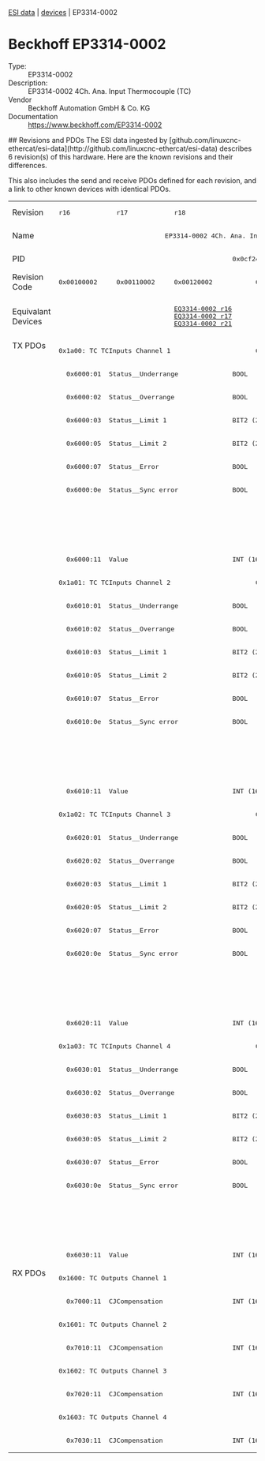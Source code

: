 <div class="nav"><a href="/esi-data">ESI data</a> | <a href="/esi-data/devices">devices</a> | EP3314-0002</div>

#  Beckhoff EP3314-0002

<dl>
  <dt>Type:</dt><dd>EP3314-0002</dd>
  <dt>Description:</dt><dd>EP3314-0002 4Ch. Ana. Input Thermocouple (TC)</dd>
  <dt>Vendor</dt><dd>Beckhoff Automation GmbH & Co. KG</dd>
  <dt>Documentation</dt><dd><a href="https://www.beckhoff.com/EP3314-0002">https://www.beckhoff.com/EP3314-0002</a></dd>
</dl>
## Revisions and PDOs
The ESI data ingested by [github.com/linuxcnc-ethercat/esi-data](http://github.com/linuxcnc-ethercat/esi-data) describes 6 revision(s) of this hardware.  Here are the known revisions and their differences.

This also includes the send and receive PDOs defined for each revision, and a link to other known devices with identical PDOs.

<table>
<tr >
<td class="first">Revision</td>
<td ><pre>r16</pre></td>
<td ><pre>r17</pre></td>
<td ><pre>r18</pre></td>
<td ><pre>r19</pre></td>
<td ><pre>r20</pre></td>
<td ><pre>r21</pre></td>
</tr>
<tr >
<td class="first">Name</td>
<td  colspan=6 align="center"><pre>EP3314-0002 4Ch. Ana. Input Thermocouple (TC)</pre></td>
</tr>
<tr >
<td class="first">PID</td>
<td  colspan=6 align="center"><pre>0x0cf24052</pre></td>
</tr>
<tr >
<td class="first">Revision Code</td>
<td ><pre>0x00100002</pre></td>
<td ><pre>0x00110002</pre></td>
<td ><pre>0x00120002</pre></td>
<td ><pre>0x00130002</pre></td>
<td ><pre>0x00140002</pre></td>
<td ><pre>0x00150002</pre></td>
</tr>
<tr >
<td class="first">Equivalant Devices</td>
<td  colspan=2 align="center"></td>
<td ><pre><a href="EQ3314-0002">EQ3314-0002 r16</a><br/><a href="EQ3314-0002">EQ3314-0002 r17</a><br/><a href="EQ3314-0002">EQ3314-0002 r21</a></pre></td>
<td  colspan=3 align="center"><pre><a href="EPP3314-0002">EPP3314-0002 r16</a><br/><a href="EPP3314-0002">EPP3314-0002 r17</a><br/><a href="EPP3314-0002">EPP3314-0002 r18</a><br/><a href="EQ3314-0002">EQ3314-0002 r22</a></pre></td>
</tr>
<tr class="txpdo pdosection">
<td class="first" rowspan=40 valign=top>TX PDOs</td>
<td colspan=3 align="left"><pre>0x1a00: TC TCInputs Channel 1</pre></td>
<td colspan=3 align="left"><pre>0x1a00: TC Inputs Channel 1</pre></td>
<td></td>
</tr>
<tr class="txpdo">
<td  colspan=6 align="left"><pre>  0x6000:01  Status__Underrange              BOOL</pre></td>
</tr>
<tr class="txpdo">
<td  colspan=6 align="left"><pre>  0x6000:02  Status__Overrange               BOOL</pre></td>
</tr>
<tr class="txpdo">
<td  colspan=6 align="left"><pre>  0x6000:03  Status__Limit 1                 BIT2 (2 bits)</pre></td>
</tr>
<tr class="txpdo">
<td  colspan=6 align="left"><pre>  0x6000:05  Status__Limit 2                 BIT2 (2 bits)</pre></td>
</tr>
<tr class="txpdo">
<td  colspan=6 align="left"><pre>  0x6000:07  Status__Error                   BOOL</pre></td>
</tr>
<tr class="txpdo">
<td  colspan=3 align="left"><pre>  0x6000:0e  Status__Sync error              BOOL</pre></td>
<td  colspan=3 align="left"></td>
</tr>
<tr class="txpdo">
<td  colspan=3 align="left"></td>
<td  colspan=3 align="left"><pre>  0x6000:0f  Status__TxPDO State             BOOL</pre></td>
</tr>
<tr class="txpdo">
<td  colspan=3 align="left"></td>
<td  colspan=3 align="left"><pre>  0x6000:10  Status__TxPDO Toggle            BOOL</pre></td>
</tr>
<tr class="txpdo">
<td  colspan=6 align="left"><pre>  0x6000:11  Value                           INT (16 bits)</pre></td>
</tr>
<tr class="txpdo pdosection">
<td  colspan=3 align="left"><pre>0x1a01: TC TCInputs Channel 2</pre></td>
<td  colspan=3 align="left"><pre>0x1a01: TC Inputs Channel 2</pre></td>
</tr>
<tr class="txpdo">
<td  colspan=6 align="left"><pre>  0x6010:01  Status__Underrange              BOOL</pre></td>
</tr>
<tr class="txpdo">
<td  colspan=6 align="left"><pre>  0x6010:02  Status__Overrange               BOOL</pre></td>
</tr>
<tr class="txpdo">
<td  colspan=6 align="left"><pre>  0x6010:03  Status__Limit 1                 BIT2 (2 bits)</pre></td>
</tr>
<tr class="txpdo">
<td  colspan=6 align="left"><pre>  0x6010:05  Status__Limit 2                 BIT2 (2 bits)</pre></td>
</tr>
<tr class="txpdo">
<td  colspan=6 align="left"><pre>  0x6010:07  Status__Error                   BOOL</pre></td>
</tr>
<tr class="txpdo">
<td  colspan=3 align="left"><pre>  0x6010:0e  Status__Sync error              BOOL</pre></td>
<td  colspan=3 align="left"></td>
</tr>
<tr class="txpdo">
<td  colspan=3 align="left"></td>
<td  colspan=3 align="left"><pre>  0x6010:0f  Status__TxPDO State             BOOL</pre></td>
</tr>
<tr class="txpdo">
<td  colspan=3 align="left"></td>
<td  colspan=3 align="left"><pre>  0x6010:10  Status__TxPDO Toggle            BOOL</pre></td>
</tr>
<tr class="txpdo">
<td  colspan=6 align="left"><pre>  0x6010:11  Value                           INT (16 bits)</pre></td>
</tr>
<tr class="txpdo pdosection">
<td  colspan=3 align="left"><pre>0x1a02: TC TCInputs Channel 3</pre></td>
<td  colspan=3 align="left"><pre>0x1a02: TC Inputs Channel 3</pre></td>
</tr>
<tr class="txpdo">
<td  colspan=6 align="left"><pre>  0x6020:01  Status__Underrange              BOOL</pre></td>
</tr>
<tr class="txpdo">
<td  colspan=6 align="left"><pre>  0x6020:02  Status__Overrange               BOOL</pre></td>
</tr>
<tr class="txpdo">
<td  colspan=6 align="left"><pre>  0x6020:03  Status__Limit 1                 BIT2 (2 bits)</pre></td>
</tr>
<tr class="txpdo">
<td  colspan=6 align="left"><pre>  0x6020:05  Status__Limit 2                 BIT2 (2 bits)</pre></td>
</tr>
<tr class="txpdo">
<td  colspan=6 align="left"><pre>  0x6020:07  Status__Error                   BOOL</pre></td>
</tr>
<tr class="txpdo">
<td  colspan=3 align="left"><pre>  0x6020:0e  Status__Sync error              BOOL</pre></td>
<td  colspan=3 align="left"></td>
</tr>
<tr class="txpdo">
<td  colspan=3 align="left"></td>
<td  colspan=3 align="left"><pre>  0x6020:0f  Status__TxPDO State             BOOL</pre></td>
</tr>
<tr class="txpdo">
<td  colspan=3 align="left"></td>
<td  colspan=3 align="left"><pre>  0x6020:10  Status__TxPDO Toggle            BOOL</pre></td>
</tr>
<tr class="txpdo">
<td  colspan=6 align="left"><pre>  0x6020:11  Value                           INT (16 bits)</pre></td>
</tr>
<tr class="txpdo pdosection">
<td  colspan=3 align="left"><pre>0x1a03: TC TCInputs Channel 4</pre></td>
<td  colspan=3 align="left"><pre>0x1a03: TC Inputs Channel 4</pre></td>
</tr>
<tr class="txpdo">
<td  colspan=6 align="left"><pre>  0x6030:01  Status__Underrange              BOOL</pre></td>
</tr>
<tr class="txpdo">
<td  colspan=6 align="left"><pre>  0x6030:02  Status__Overrange               BOOL</pre></td>
</tr>
<tr class="txpdo">
<td  colspan=6 align="left"><pre>  0x6030:03  Status__Limit 1                 BIT2 (2 bits)</pre></td>
</tr>
<tr class="txpdo">
<td  colspan=6 align="left"><pre>  0x6030:05  Status__Limit 2                 BIT2 (2 bits)</pre></td>
</tr>
<tr class="txpdo">
<td  colspan=6 align="left"><pre>  0x6030:07  Status__Error                   BOOL</pre></td>
</tr>
<tr class="txpdo">
<td  colspan=3 align="left"><pre>  0x6030:0e  Status__Sync error              BOOL</pre></td>
<td  colspan=3 align="left"></td>
</tr>
<tr class="txpdo">
<td  colspan=3 align="left"></td>
<td  colspan=3 align="left"><pre>  0x6030:0f  Status__TxPDO State             BOOL</pre></td>
</tr>
<tr class="txpdo">
<td  colspan=3 align="left"></td>
<td  colspan=3 align="left"><pre>  0x6030:10  Status__TxPDO Toggle            BOOL</pre></td>
</tr>
<tr class="txpdo">
<td  colspan=6 align="left"><pre>  0x6030:11  Value                           INT (16 bits)</pre></td>
</tr>
<tr class="rxpdo pdosection">
<td class="first" rowspan=8 valign=top>RX PDOs</td>
<td colspan=6 align="left"><pre>0x1600: TC Outputs Channel 1</pre></td>
<td></td>
</tr>
<tr class="rxpdo">
<td  colspan=6 align="left"><pre>  0x7000:11  CJCompensation                  INT (16 bits)</pre></td>
</tr>
<tr class="rxpdo pdosection">
<td  colspan=6 align="left"><pre>0x1601: TC Outputs Channel 2</pre></td>
</tr>
<tr class="rxpdo">
<td  colspan=6 align="left"><pre>  0x7010:11  CJCompensation                  INT (16 bits)</pre></td>
</tr>
<tr class="rxpdo pdosection">
<td  colspan=6 align="left"><pre>0x1602: TC Outputs Channel 3</pre></td>
</tr>
<tr class="rxpdo">
<td  colspan=6 align="left"><pre>  0x7020:11  CJCompensation                  INT (16 bits)</pre></td>
</tr>
<tr class="rxpdo pdosection">
<td  colspan=6 align="left"><pre>0x1603: TC Outputs Channel 4</pre></td>
</tr>
<tr class="rxpdo">
<td  colspan=6 align="left"><pre>  0x7030:11  CJCompensation                  INT (16 bits)</pre></td>
</tr>
</table>

